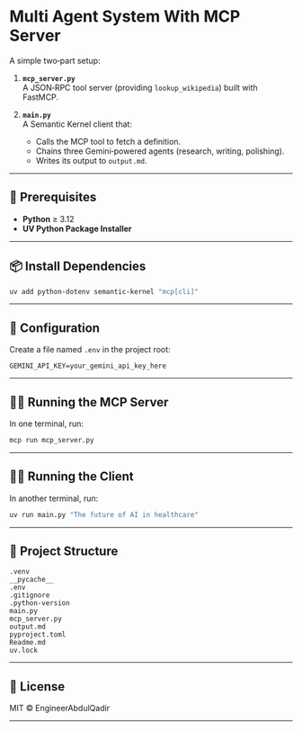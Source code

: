 # Multi Agent System With MCP Server

A simple two‑part setup:

1. **`mcp_server.py`**  
   A JSON‑RPC tool server (providing `lookup_wikipedia`) built with FastMCP.

2. **`main.py`**  
   A Semantic Kernel client that:
   - Calls the MCP tool to fetch a definition.
   - Chains three Gemini‑powered agents (research, writing, polishing).
   - Writes its output to `output.md`.

---

## 🚀 Prerequisites

- **Python** ≥ 3.12  
- **UV Python Package Installer**  

---

## 📦 Install Dependencies

```bash
uv add python-dotenv semantic-kernel "mcp[cli]"
````

---

## 🔧 Configuration

Create a file named `.env` in the project root:

```dotenv
GEMINI_API_KEY=your_gemini_api_key_here
```

---

## 🏃‍♂️ Running the MCP Server

In one terminal, run:

```bash
mcp run mcp_server.py
```

---

## 🏃‍♀️ Running the Client

In another terminal, run:

```bash
uv run main.py "The future of AI in healthcare"
```

---

## 📁 Project Structure

```
.venv
__pycache__
.env
.gitignore
.python-version
main.py
mcp_server.py
output.md
pyproject.toml
Readme.md
uv.lock
```

---

## 📝 License

MIT © EngineerAbdulQadir

---